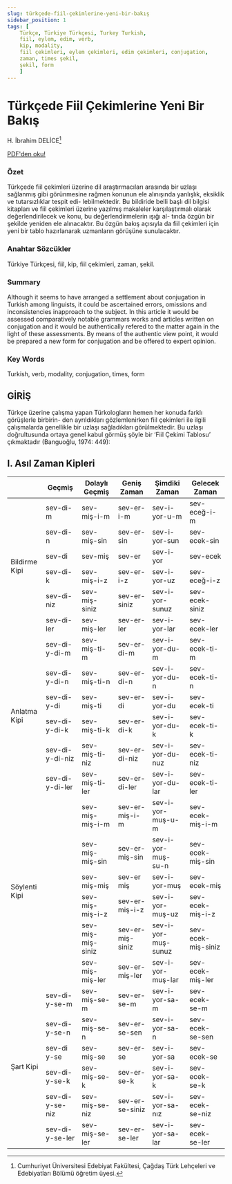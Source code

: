 ```yaml
---
slug: türkçede-fiil-çekimlerine-yeni-bir-bakış
sidebar_position: 1
tags: [
    Türkçe, Türkiye Türkçesi, Turkey Turkish,
    fiil, eylem, edim, verb,
    kip, modality,
    fiil çekimleri, eylem çekimleri, edim çekimleri, conjugation,
    zaman, times şekil,
    şekil, form
    ]
---
```


# Türkçede Fiil Çekimlerine Yeni Bir Bakış
H. İbrahim DELİCE[^1]

[^1]: Cumhuriyet Üniversitesi Edebiyat Fakültesi, Çağdaş Türk Lehçeleri ve Edebiyatları Bölümü öğretim üyesi.

[PDF'den oku!](https://3a9ef3cb-e93c-4633-bd1d-5a58e6ae1db8.filesusr.com/ugd/dc3527_84d218acd64a461cafbbafbb389297d6.pdf)

### Özet
Türkçede fiil çekimleri üzerine dil araştırmacıları arasında bir uzlaşı sağlanmış gibi
görünmesine rağmen konunun ele alınışında yanlışlık, eksiklik ve tutarsızlıklar tespit edi-
lebilmektedir. Bu bildiride belli başlı dil bilgisi kitapları ve fiil çekimleri üzerine yazılmış
makaleler karşılaştırmalı olarak değerlendirilecek ve konu, bu değerlendirmelerin ışığı al-
tında özgün bir şekilde yeniden ele alınacaktır. Bu özgün bakış açısıyla da fiil çekimleri
için yeni bir tablo hazırlanarak uzmanların görüşüne sunulacaktır.

### Anahtar Sözcükler
Türkiye Türkçesi, fiil, kip, fiil çekimleri, zaman, şekil.

### Summary
Although it seems to have arranged a settlement about conjugation in Turkish among
linguists, it could be ascertained errors, omissions and inconsistencies inapproach to the
subject. In this article it would be assessed comparatively notable grammars works and
articles written on conjugation and it would be authentically refered to the matter again in
the light of these assessments. By means of the authentic view point, it would be prepared
a new form for conjugation and be offered to expert opinion.

### Key Words
Turkish, verb, modality, conjugation, times, form

## GİRİŞ
Türkçe üzerine çalışma yapan Türkologların hemen her konuda farklı görüşlerle birbirin-
den ayrıldıkları gözlemlenirken fiil çekimleri ile ilgili çalışmalarda genellikle bir uzlaşı sağladıkları görülmektedir. Bu uzlaşı doğrultusunda ortaya genel kabul görmüş şöyle bir ‘Fiil Çekimi Tablosu’ çıkmaktadır (Banguoğlu, 1974: 449):

## I. Asıl Zaman Kipleri
<style type="text/css">

</style>
<table class="tg">
<thead>
  <tr>
    <th class="tg-pidv"></th>
    <th class="tg-mjdq">Geçmiş</th>
    <th class="tg-mjdq">Dolaylı Geçmiş</th>
    <th class="tg-mjdq">Geniş Zaman</th>
    <th class="tg-mjdq">Şimdiki Zaman</th>
    <th class="tg-mjdq">Gelecek Zaman</th>
  </tr>
</thead>
<tbody>
  <tr>
    <td class="tg-vjpu" rowspan="6">Bildirme Kipi</td>
    <td class="tg-cjtp">sev-di-m</td>
    <td class="tg-cjtp">sev-miş-i-m</td>
    <td class="tg-cjtp">sev-er-i-m</td>
    <td class="tg-cjtp">sev-i-yor-u-m</td>
    <td class="tg-cjtp">sev-eceğ-i-m</td>
  </tr>
  <tr>
    <td class="tg-cjtp">sev-di-n</td>
    <td class="tg-cjtp">sev-miş-sin</td>
    <td class="tg-cjtp">sev-er-sin</td>
    <td class="tg-cjtp">sev-i-yor-sun</td>
    <td class="tg-cjtp">sev-ecek-sin</td>
  </tr>
  <tr>
    <td class="tg-cjtp">sev-di</td>
    <td class="tg-cjtp">sev-miş</td>
    <td class="tg-cjtp">sev-er</td>
    <td class="tg-cjtp">sev-i-yor</td>
    <td class="tg-cjtp">sev-ecek</td>
  </tr>
  <tr>
    <td class="tg-cjtp">sev-di-k</td>
    <td class="tg-cjtp">sev-miş-i-z</td>
    <td class="tg-cjtp">sev-er-i-z</td>
    <td class="tg-cjtp">sev-i-yor-uz</td>
    <td class="tg-cjtp">sev-eceğ-i-z</td>
  </tr>
  <tr>
    <td class="tg-cjtp">sev-di-niz</td>
    <td class="tg-cjtp">sev-miş-siniz</td>
    <td class="tg-cjtp">sev-er-siniz</td>
    <td class="tg-cjtp">sev-i-yor-sunuz</td>
    <td class="tg-cjtp">sev-ecek-siniz</td>
  </tr>
  <tr>
    <td class="tg-cjtp">sev-di-ler</td>
    <td class="tg-cjtp">sev-miş-ler</td>
    <td class="tg-cjtp">sev-er-ler</td>
    <td class="tg-cjtp">sev-i-yor-lar</td>
    <td class="tg-cjtp">sev-ecek-ler</td>
  </tr>
  <tr>
    <td class="tg-g7sd" rowspan="6">Anlatma Kipi</td>
    <td class="tg-0pky">sev-di-y-di-m</td>
    <td class="tg-0pky">sev-miş-ti-m</td>
    <td class="tg-0pky">sev-er-di-m</td>
    <td class="tg-0pky">sev-i-yor-du-m</td>
    <td class="tg-0pky">sev-ecek-ti-m</td>
  </tr>
  <tr>
    <td class="tg-0pky">sev-di-y-di-n</td>
    <td class="tg-0pky">sev-miş-ti-n</td>
    <td class="tg-0pky">sev-er-di-n</td>
    <td class="tg-0pky">sev-i-yor-du-n</td>
    <td class="tg-0pky">sev-ecek-ti-n</td>
  </tr>
  <tr>
    <td class="tg-0pky">sev-di-y-di</td>
    <td class="tg-0pky">sev-miş-ti</td>
    <td class="tg-0pky">sev-er-di</td>
    <td class="tg-0pky">sev-i-yor-du</td>
    <td class="tg-0pky">sev-ecek-ti</td>
  </tr>
  <tr>
    <td class="tg-0pky">sev-di-y-di-k</td>
    <td class="tg-0pky">sev-miş-ti-k</td>
    <td class="tg-0pky">sev-er-di-k</td>
    <td class="tg-0pky">sev-i-yor-du-k</td>
    <td class="tg-0pky">sev-ecek-ti-k</td>
  </tr>
  <tr>
    <td class="tg-0pky">sev-di-y-di-niz</td>
    <td class="tg-0pky">sev-miş-ti-niz</td>
    <td class="tg-0pky">sev-er-di-niz</td>
    <td class="tg-0pky">sev-i-yor-du-nuz</td>
    <td class="tg-0pky">sev-ecek-ti-niz</td>
  </tr>
  <tr>
    <td class="tg-0pky">sev-di-y-di-ler</td>
    <td class="tg-0pky">sev-miş-ti-ler</td>
    <td class="tg-0pky">sev-er-di-ler</td>
    <td class="tg-0pky">sev-i-yor-du-lar</td>
    <td class="tg-0pky">sev-ecek-ti-ler</td>
  </tr>
  <tr>
    <td class="tg-vjpu" rowspan="6">Söylenti Kipi</td>
    <td class="tg-cjtp"></td>
    <td class="tg-cjtp">sev-miş-miş-i-m</td>
    <td class="tg-cjtp">sev-er-miş-i-m</td>
    <td class="tg-cjtp">sev-i-yor-muş-u-m</td>
    <td class="tg-cjtp">sev-ecek-miş-i-m</td>
  </tr>
  <tr>
    <td class="tg-cjtp"></td>
    <td class="tg-cjtp">sev-miş-miş-sin</td>
    <td class="tg-cjtp">sev-er- miş-sin</td>
    <td class="tg-cjtp">sev-i-yor-muş-su-n</td>
    <td class="tg-cjtp">sev-ecek-miş-sin</td>
  </tr>
  <tr>
    <td class="tg-cjtp"></td>
    <td class="tg-cjtp">sev-miş-miş</td>
    <td class="tg-cjtp">sev-er miş</td>
    <td class="tg-cjtp">sev-i-yor-muş</td>
    <td class="tg-cjtp">sev-ecek-miş</td>
  </tr>
  <tr>
    <td class="tg-cjtp"></td>
    <td class="tg-cjtp">sev-miş-miş-i-z</td>
    <td class="tg-cjtp">sev-er- miş-i-z</td>
    <td class="tg-cjtp">sev-i-yor-muş-uz</td>
    <td class="tg-cjtp">sev-ecek-miş-i-z</td>
  </tr>
  <tr>
    <td class="tg-cjtp"></td>
    <td class="tg-cjtp">sev-miş-miş-siniz</td>
    <td class="tg-cjtp">sev-er- miş-siniz</td>
    <td class="tg-cjtp">sev-i-yor-muş-sunuz</td>
    <td class="tg-cjtp">sev-ecek-miş-siniz</td>
  </tr>
  <tr>
    <td class="tg-cjtp"></td>
    <td class="tg-cjtp">sev-miş-miş-ler</td>
    <td class="tg-cjtp">sev-er- miş-ler</td>
    <td class="tg-cjtp">sev-i-yor-muş-lar</td>
    <td class="tg-cjtp">sev-ecek-miş-ler</td>
  </tr>
  <tr>
    <td class="tg-g7sd" rowspan="6">Şart Kipi</td>
    <td class="tg-0pky">sev-di-y-se-m</td>
    <td class="tg-0pky">sev-miş-se-m</td>
    <td class="tg-0pky">sev-er-se-m</td>
    <td class="tg-0pky">sev-i-yor-sa-m</td>
    <td class="tg-0pky">sev-ecek-se-m</td>
  </tr>
  <tr>
    <td class="tg-0pky">sev-di- y-se-n</td>
    <td class="tg-0pky">sev-miş-se-n</td>
    <td class="tg-0pky">sev-er- se-sen</td>
    <td class="tg-0pky">sev-i-yor-sa-n</td>
    <td class="tg-0pky">sev-ecek-se-sen</td>
  </tr>
  <tr>
    <td class="tg-0pky">sev-di y-se</td>
    <td class="tg-0pky">sev-miş-se</td>
    <td class="tg-0pky">sev-er-se</td>
    <td class="tg-0pky">sev-i-yor-sa</td>
    <td class="tg-0pky">sev-ecek-se</td>
  </tr>
  <tr>
    <td class="tg-0pky">sev-di- y-se-k</td>
    <td class="tg-0pky">sev-miş-se-k</td>
    <td class="tg-0pky">sev-er- se-k</td>
    <td class="tg-0pky">sev-i-yor-sa-k</td>
    <td class="tg-0pky">sev-ecek-se-k</td>
  </tr>
  <tr>
    <td class="tg-0pky">sev-di- y-se-niz</td>
    <td class="tg-0pky">sev-miş-se-niz</td>
    <td class="tg-0pky">sev-er- se-siniz</td>
    <td class="tg-0pky">sev-i-yor-sa-nız</td>
    <td class="tg-0pky">sev-ecek-se-niz</td>
  </tr>
  <tr>
    <td class="tg-0pky">sev-di- y-se-ler</td>
    <td class="tg-0pky">sev-miş-se-ler</td>
    <td class="tg-0pky">sev-er- se-ler</td>
    <td class="tg-0pky">sev-i-yor-sa-lar</td>
    <td class="tg-0pky">sev-ecek-se-ler</td>
  </tr>
</tbody>
</table>